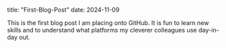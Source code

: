 title: "First-Blog-Post"
date: 2024-11-09

This is the first blog post I am placing onto GitHub. It is fun to learn new skills and to understand what platforms my cleverer colleagues use day-in-day out.
